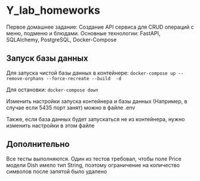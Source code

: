 # Y_lab_homeworks
Первое домашнее задание: Создание API сервиса для CRUD операций с меню, подменю и блюдами. Основные технологии: FastAPI, SQLAlchemy, PostgreSQL, Docker-Compose

## Запуск базы данных
Для запуска чистой базы данных в контейнере:  `docker-compose up --remove-orphans --force-recreate --build  -d`

Для остановки: `docker-compose down`

Изменить настройки запуска контейнера и базы данных (Например, в случае если 5435 порт занят) можно в файле .env

Также, если база данных будет запускаться не из контейнера, нужно изменить настройки в этом файле

## Дополнительно
Все тесты выполняются.
Один из тестов требовал, чтобы поле Price модели Dish имело тип String, поэтому ограничение на количество символов после запятой было удалено